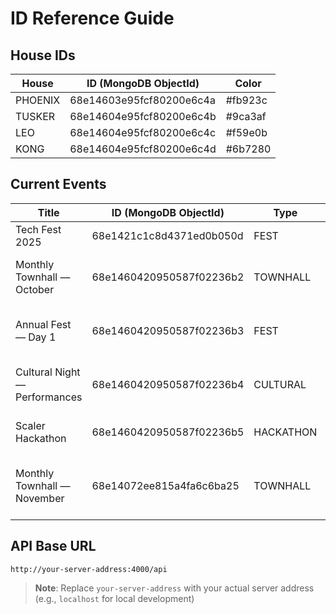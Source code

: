# ID Reference Guide

## House IDs

| House  | ID (MongoDB ObjectId)       | Color    |
|--------|-----------------------------|----------|
| PHOENIX| 68e14603e95fcf80200e6c4a | #fb923c  |
| TUSKER | 68e14604e95fcf80200e6c4b | #9ca3af  |
| LEO    | 68e14604e95fcf80200e6c4c | #f59e0b  |
| KONG   | 68e14604e95fcf80200e6c4d | #6b7280  |

## Current Events

| Title | ID (MongoDB ObjectId)       | Type      | When |
|-------|-----------------------------|-----------|------|
| Tech Fest 2025 | 68e1421c1c8d4371ed0b050d | FEST | - |
| Monthly Townhall — October | 68e1460420950587f02236b2 | TOWNHALL | Oct 4, 2025, 9:36 PM |
| Annual Fest — Day 1 | 68e1460420950587f02236b3 | FEST | Oct 5, 2025, 9:36 PM |
| Cultural Night — Performances | 68e1460420950587f02236b4 | CULTURAL | Oct 6, 2025, 9:36 PM |
| Scaler Hackathon | 68e1460420950587f02236b5 | HACKATHON | Oct 7-8, 2025 |
| Monthly Townhall — November | 68e14072ee815a4fa6c6ba25 | TOWNHALL | Nov 10, 2025, 3:30 PM |

## API Base URL
```
http://your-server-address:4000/api
```

> **Note**: Replace `your-server-address` with your actual server address (e.g., `localhost` for local development)
